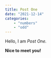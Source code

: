 ```yaml
---
title: Post One
date: "2021-12-14"
categories:
    - "numbers"
    - "odd"
---
```


Hello, I am _Post One._

**Nice to meet you!**